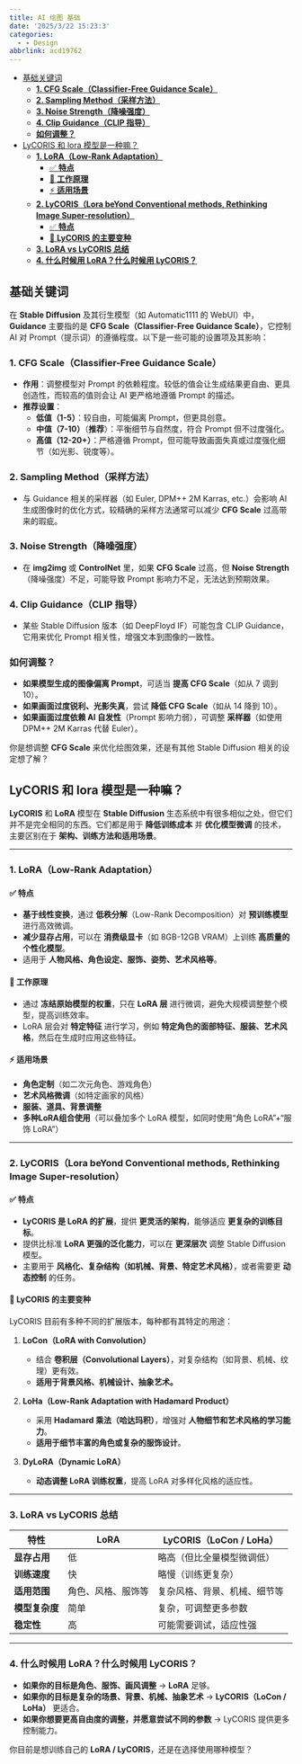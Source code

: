```yaml
---
title: AI 绘图 基础
date: '2025/3/22 15:23:3'
categories:
  - - Design
abbrlink: acd19762
---
```

- [基础关键词](#基础关键词)
  - [**1. CFG Scale（Classifier-Free Guidance Scale）**](#1-cfg-scaleclassifier-free-guidance-scale)
  - [**2. Sampling Method（采样方法）**](#2-sampling-method采样方法)
  - [**3. Noise Strength（降噪强度）**](#3-noise-strength降噪强度)
  - [**4. Clip Guidance（CLIP 指导）**](#4-clip-guidanceclip-指导)
  - [**如何调整？**](#如何调整)
- [LyCORIS 和 lora 模型是一种嘛？](#lycoris-和-lora-模型是一种嘛)
  - [**1. LoRA（Low-Rank Adaptation）**](#1-loralow-rank-adaptation)
    - [✅ **特点**](#-特点)
    - [🔧 **工作原理**](#-工作原理)
    - [⚡ **适用场景**](#-适用场景)
  - [**2. LyCORIS（Lora beYond Conventional methods, Rethinking Image Super-resolution）**](#2-lycorislora-beyond-conventional-methods-rethinking-image-super-resolution)
    - [✅ **特点**](#-特点-1)
    - [🔧 **LyCORIS 的主要变种**](#-lycoris-的主要变种)
  - [**3. LoRA vs LyCORIS 总结**](#3-lora-vs-lycoris-总结)
  - [**4. 什么时候用 LoRA？什么时候用 LyCORIS？**](#4-什么时候用-lora什么时候用-lycoris)



## 基础关键词
在 **Stable Diffusion** 及其衍生模型（如 Automatic1111 的 WebUI）中，**Guidance** 主要指的是 **CFG Scale（Classifier-Free Guidance Scale）**，它控制 AI 对 Prompt（提示词）的遵循程度。以下是一些可能的设置项及其影响：

### **1. CFG Scale（Classifier-Free Guidance Scale）**
- **作用**：调整模型对 Prompt 的依赖程度。较低的值会让生成结果更自由、更具创造性，而较高的值则会让 AI 更严格地遵循 Prompt 的描述。
- **推荐设置**：
  - **低值（1-5）**：较自由，可能偏离 Prompt，但更具创意。
  - **中值（7-10）**（**推荐**）：平衡细节与自然度，符合 Prompt 但不过度强化。
  - **高值（12-20+）**：严格遵循 Prompt，但可能导致画面失真或过度强化细节（如光影、锐度等）。

### **2. Sampling Method（采样方法）**
- 与 Guidance 相关的采样器（如 Euler, DPM++ 2M Karras, etc.）会影响 AI 生成图像时的优化方式，较精确的采样方法通常可以减少 **CFG Scale** 过高带来的瑕疵。

### **3. Noise Strength（降噪强度）**
- 在 **img2img** 或 **ControlNet** 里，如果 **CFG Scale** 过高，但 **Noise Strength**（降噪强度）不足，可能导致 Prompt 影响力不足，无法达到预期效果。

### **4. Clip Guidance（CLIP 指导）**
- 某些 Stable Diffusion 版本（如 DeepFloyd IF）可能包含 CLIP Guidance，它用来优化 Prompt 相关性，增强文本到图像的一致性。

### **如何调整？**
- **如果模型生成的图像偏离 Prompt**，可适当 **提高 CFG Scale**（如从 7 调到 10）。
- **如果画面过度锐利、光影失真**，尝试 **降低 CFG Scale**（如从 14 降到 10）。
- **如果画面过度依赖 AI 自发性**（Prompt 影响力弱），可调整 **采样器**（如使用 DPM++ 2M Karras 代替 Euler）。

你是想调整 **CFG Scale** 来优化绘图效果，还是有其他 Stable Diffusion 相关的设定想了解？


## LyCORIS 和 lora 模型是一种嘛？

**LyCORIS** 和 **LoRA** 模型在 **Stable Diffusion** 生态系统中有很多相似之处，但它们并不是完全相同的东西。它们都是用于 **降低训练成本** 并 **优化模型微调** 的技术，主要区别在于 **架构、训练方法和适用场景**。

---

### **1. LoRA（Low-Rank Adaptation）**
#### ✅ **特点**
- **基于线性变换**，通过 **低秩分解**（Low-Rank Decomposition）对 **预训练模型** 进行高效微调。
- **减少显存占用**，可以在 **消费级显卡**（如 8GB-12GB VRAM）上训练 **高质量的个性化模型**。
- 适用于 **人物风格、角色设定、服饰、姿势、艺术风格等**。

#### 🔧 **工作原理**
- 通过 **冻结原始模型的权重**，只在 **LoRA 层** 进行微调，避免大规模调整整个模型，提高训练效率。
- LoRA 层会对 **特定特征** 进行学习，例如 **特定角色的面部特征、服装、艺术风格**，然后在生成时应用这些特征。

#### ⚡ **适用场景**
- **角色定制**（如二次元角色、游戏角色）
- **艺术风格微调**（如特定画家的风格）
- **服装、道具、背景调整**
- **多种LoRA组合使用**（可以叠加多个 LoRA 模型，如同时使用“角色 LoRA”+“服饰 LoRA”）

---

### **2. LyCORIS（Lora beYond Conventional methods, Rethinking Image Super-resolution）**
#### ✅ **特点**
- **LyCORIS 是 LoRA 的扩展**，提供 **更灵活的架构**，能够适应 **更复杂的训练目标**。
- 提供比标准 **LoRA 更强的泛化能力**，可以在 **更深层次** 调整 Stable Diffusion 模型。
- 主要用于 **风格化、复杂结构（如机械、背景、特定艺术风格）**，或者需要更 **动态控制** 的任务。

#### 🔧 **LyCORIS 的主要变种**
LyCORIS 目前有多种不同的扩展版本，每种都有其特定的用途：
1. **LoCon（LoRA with Convolution）**
   - 结合 **卷积层（Convolutional Layers）**，对复杂结构（如背景、机械、纹理）更有效。
   - **适用于背景风格、机械设计、抽象艺术。**
   
2. **LoHa（Low-Rank Adaptation with Hadamard Product）**
   - 采用 **Hadamard 乘法（哈达玛积）**，增强对 **人物细节和艺术风格的学习能力**。
   - **适用于细节丰富的角色或复杂的服饰设计**。

3. **DyLoRA（Dynamic LoRA）**
   - **动态调整 LoRA 训练权重**，提高 LoRA 对多样化风格的适应性。

---

### **3. LoRA vs LyCORIS 总结**
| **特性**      | **LoRA** | **LyCORIS（LoCon / LoHa）** |
|-------------|--------|------------------|
| **显存占用** | 低    | 略高（但比全量模型微调低） |
| **训练速度** | 快    | 略慢（训练更复杂） |
| **适用范围** | 角色、风格、服饰等 | 复杂风格、背景、机械、细节等 |
| **模型复杂度** | 简单 | 复杂，可调整更多参数 |
| **稳定性** | 高 | 可能需要调试，适应性强 |

---

### **4. 什么时候用 LoRA？什么时候用 LyCORIS？**
- **如果你的目标是角色、服饰、画风调整** → **LoRA** 足够。
- **如果你的目标是复杂的场景、背景、机械、抽象艺术** → **LyCORIS（LoCon / LoHa）** 更适合。
- **如果你想要更高自由度的调整，并愿意尝试不同的参数** → LyCORIS 提供更多控制能力。

你目前是想训练自己的 **LoRA / LyCORIS**，还是在选择使用哪种模型？


